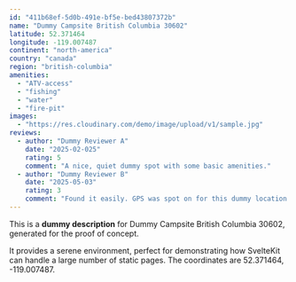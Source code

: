 ```yaml
---
id: "411b68ef-5d0b-491e-bf5e-bed43807372b"
name: "Dummy Campsite British Columbia 30602"
latitude: 52.371464
longitude: -119.007487
continent: "north-america"
country: "canada"
region: "british-columbia"
amenities:
  - "ATV-access"
  - "fishing"
  - "water"
  - "fire-pit"
images:
  - "https://res.cloudinary.com/demo/image/upload/v1/sample.jpg"
reviews:
  - author: "Dummy Reviewer A"
    date: "2025-02-025"
    rating: 5
    comment: "A nice, quiet dummy spot with some basic amenities."
  - author: "Dummy Reviewer B"
    date: "2025-05-03"
    rating: 3
    comment: "Found it easily. GPS was spot on for this dummy location."
---
```


This is a **dummy description** for Dummy Campsite British Columbia 30602, generated for the proof of concept.

It provides a serene environment, perfect for demonstrating how SvelteKit can handle a large number of static pages. The coordinates are 52.371464, -119.007487.
